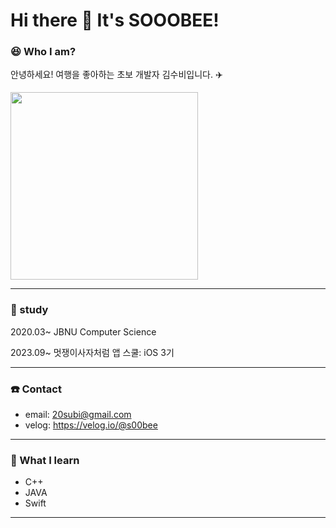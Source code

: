 # Hi there 👋 It's SOOOBEE!

### 😆 Who I am?
안녕하세요! 여행을 좋아하는 초보 개발자 김수비입니다. ✈️

<img width="{70%}" src="https://github.com/sooobee/sooobee/assets/126560615/a08c4d3f-e777-4440-b3e3-0d6896be248d" width="300" height="300"/>

---

### 🏫 study

2020.03~ JBNU Computer Science

2023.09~ 멋쟁이사자처럼 앱 스쿨: iOS 3기


---

### ☎️ Contact

- email: 20subi@gmail.com
- velog: https://velog.io/@s00bee

---

### 📖 What  I learn

- C++
- JAVA
- Swift

---


